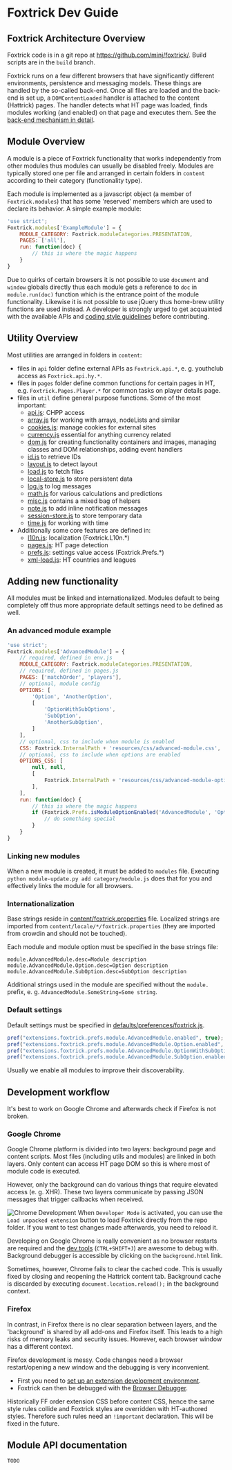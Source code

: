 # Foxtrick Dev Guide
## Foxtrick Architecture Overview
Foxtrick code is in a git repo at https://github.com/minj/foxtrick/.
Build scripts are in the `build` branch.

Foxtrick runs on a few different browsers that have significantly different environments, persistence and messaging models. These things are handled by the so-called back-end. Once all files are loaded and the back-end is set up, a `DOMContentLoaded` handler is attached to the content (Hattrick) pages. The handler detects what HT page was loaded, finds modules working (and enabled) on that page and executes them. See the [back-end mechanism in detail](wiki/FoxtrickCallStack).

## Module Overview
A module is a piece of Foxtrick functionality that works independently from other modules thus modules can usually be disabled freely. Modules are typically stored one per file and arranged in certain folders in `content` according to their category (functionality type).

Each module is implemented as a javascript object (a member of `Foxtrick.modules`) that has some 'reserved' members which are used to declare its behavior. A simple example module:
```js
'use strict';
Foxtrick.modules['ExampleModule'] = {
	MODULE_CATEGORY: Foxtrick.moduleCategories.PRESENTATION,
	PAGES: ['all'],
	run: function(doc) {
		// this is where the magic happens
	}
}
```
Due to quirks of certain browsers it is not possible to use `document` and `window` globals directly thus each module gets a reference to `doc` in `module.run(doc)` function which is the entrance point of the module functionality. Likewise it is not possible to use jQuery thus home-brew utility functions are used instead. A developer is strongly urged to get acquainted with the available APIs and [coding style guidelines](CodeStyle.md) before contributing.

## Utility Overview
Most utilities are arranged in folders in `content`:
* files in `api` folder define external APIs as `Foxtrick.api.*`, e. g. youthclub access as `Foxtrick.api.hy.*`.
* files in `pages` folder define common functions for certain pages in HT, e.g. `Foxtrick.Pages.Player.*` for common tasks on player details page.
* files in `util` define general purpose functions. Some of the most important:
	* [api.js](content/util/api.js): CHPP access
	* [array.js](content/util/array.js) for working with arrays, nodeLists and similar
	* [cookies.js](content/util/cookies.js): manage cookies for external sites
	* [currency.js](content/util/currency.js) essential for anything currency related
	* [dom.js](content/util/dom.js) for creating functionality containers and images, managing classes and DOM relationships, adding event handlers
	* [id.js](content/util/id.js) to retrieve IDs
	* [layout.js](content/util/layout.js) to detect layout
	* [load.js](content/util/load.js) to fetch files
	* [local-store.js](content/util/local-store.js) to store persistent data
	* [log.js](content/util/log.js) to log messages
	* [math.js](content/util/math.js) for various calculations and predictions
	* [misc.js](content/util/misc.js) contains a mixed bag of helpers
	* [note.js](content/util/note.js) to add inline notification messages
	* [session-store.js](content/util/session-store.js) to store temporary data
	* [time.js](content/util/time.js) for working with time
* Additionally some core features are defined in:
	* [l10n.js](content/util/l10n.js): localization (Foxtrick.L10n.*)
	* [pages.js](content/util/pages.js): HT page detection
	* [prefs.js](content/util/prefs.js): settings value access (Foxtrick.Prefs.*)
	* [xml-load.js](content/util/xml-load.js): HT countries and leagues

## Adding new functionality
All modules must be linked and internationalized. Modules default to being completely off thus more appropriate default settings need to be defined as well.

### An advanced module example
```js
'use strict';
Foxtrick.modules['AdvancedModule'] = {
	// required, defined in env.js
	MODULE_CATEGORY: Foxtrick.moduleCategories.PRESENTATION,
	// required, defined in pages.js
	PAGES: ['matchOrder', 'players'],
	// optional, module config
	OPTIONS: [
		'Option', 'AnotherOption',
		[
			'OptionWithSubOptions',
			'SubOption',
			'AnotherSubOption',
		]
	],
	// optional, css to include when module is enabled
	CSS: Foxtrick.InternalPath + 'resources/css/advanced-module.css',
	// optional, css to include when options are enabled
	OPTIONS_CSS: [
		null, null,
		[
			Foxtrick.InternalPath + 'resources/css/advanced-module-option-with-suboptions.css'
		],
	],
	run: function(doc) {
		// this is where the magic happens
		if (Foxtrick.Prefs.isModuleOptionEnabled('AdvancedModule', 'Option')) {
			// do something special
		}
	}
}
```

### Linking new modules
When a new module is created, it must be added to `modules` file. Executing `python module-update.py add category/module.js` does that for you and effectively links the module for all browsers. 

### Internationalization
Base strings reside in [content/foxtrick.properties](content/foxtrick.properties) file. Localized strings are imported from `content/locale/*/foxtrick.properties` (they are imported from crowdin and should not be touched). 

Each module and module option must be specified in the base strings file:
```properties
module.AdvancedModule.desc=Module description
module.AdvancedModule.Option.desc=Option description
module.AdvancedModule.SubOption.desc=SubOption description
```
Additional strings used in the module are specified without the `module.` prefix, e. g. `AdvancedModule.SomeString=Some string`.

### Default settings
Default settings must be specified in [defaults/preferences/foxtrick.js](defaults/preferences/foxtrick.js).
```js
pref("extensions.foxtrick.prefs.module.AdvancedModule.enabled", true);
pref("extensions.foxtrick.prefs.module.AdvancedModule.Option.enabled", true);
pref("extensions.foxtrick.prefs.module.AdvancedModule.OptionWithSubOptions.enabled", true);
pref("extensions.foxtrick.prefs.module.AdvancedModule.SubOption.enabled", false);
```
Usually we enable all modules to improve their discoverability.

## Development workflow
It's best to work on Google Chrome and afterwards check if Firefox is not broken.

### Google Chrome
Google Chrome platform is divided into two layers: background page and content scripts. Most files (including utils and modules) are linked in both layers. Only content can access HT page DOM so this is where most of module code is executed.

However, only the background can do various things that require elevated access (e. g. XHR). These two layers communicate by passing JSON messages that trigger callbacks when received.

![Chrome Development](http://i.imgur.com/gOYAgnv.png)
When `Developer Mode` is activated, you can use the `Load unpacked extension` button to load Foxtrick directly from the repo folder. If you want to test changes made afterwards, you need to reload it. 

Developing on Google Chrome is really convenient as no browser restarts are required and the [dev tools](https://developer.chrome.com/devtools/index) (`CTRL+SHIFT+J`) are awesome to debug with. Background debugger is accessible by clicking on the `background.html` link.

Sometimes, however, Chrome fails to clear the cached code. This is usually fixed by closing and reopening the Hattrick content tab. Background cache is discarded by executing `document.location.reload();` in the background context.

### Firefox
In contrast, in Firefox there is no clear separation between layers, and the 'background' is shared by all add-ons and Firefox itself. This leads to a high risks of memory leaks and security issues. However, each browser window has a different context.

Firefox development is messy. Code changes need a browser restart/opening a new window and the debugging is very inconvenient.

* First you need to [set up an extension development environment](https://developer.mozilla.org/en/docs/Setting_up_extension_development_environment).
* Foxtrick can then be debugged with the [Browser Debugger](https://developer.mozilla.org/en-US/docs/Tools/Debugger).

Historically FF order extension CSS before content CSS, hence the same style rules collide and Foxtrick styles are overridden with HT-authored styles. Therefore such rules need an `!important` declaration. This will be fixed in the future.

## Module API documentation
`TODO`
